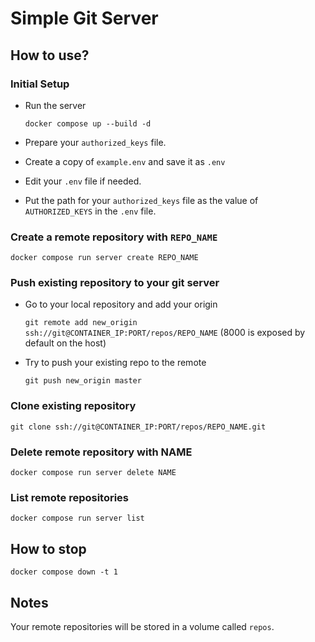 # Simple Git Server


## How to use?

### Initial Setup

- Run the server

  `docker compose up --build -d`

- Prepare your `authorized_keys` file.

- Create a copy of `example.env` and save it as `.env`

- Edit your `.env` file if needed.

- Put the path for your `authorized_keys` file as the value of `AUTHORIZED_KEYS` in the `.env` file.


### Create a remote repository with `REPO_NAME`

  `docker compose run server create REPO_NAME`


### Push existing repository to your git server

- Go to your local repository and add your origin

  `git remote add new_origin ssh://git@CONTAINER_IP:PORT/repos/REPO_NAME` (8000 is exposed by default on the host)

- Try to push your existing repo to the remote

  `git push new_origin master`

### Clone existing repository

`git clone ssh://git@CONTAINER_IP:PORT/repos/REPO_NAME.git`


### Delete remote repository with NAME

`docker compose run server delete NAME`


### List remote repositories

`docker compose run server list`


## How to stop

`docker compose down -t 1`


## Notes

Your remote repositories will be stored in a volume called `repos`.

